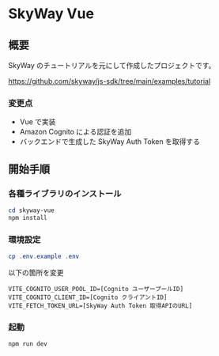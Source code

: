 # SkyWay Vue

## 概要

SkyWay のチュートリアルを元にして作成したプロジェクトです。

https://github.com/skyway/js-sdk/tree/main/examples/tutorial

### 変更点

- Vue で実装
- Amazon Cognito による認証を追加
- バックエンドで生成した SkyWay Auth Token を取得する

## 開始手順

### 各種ライブラリのインストール

```powershell
cd skyway-vue
npm install
```

### 環境設定

```powershell
cp .env.example .env
```

以下の箇所を変更

```
VITE_COGNITO_USER_POOL_ID=[Cognito ユーザープールID]
VITE_COGNITO_CLIENT_ID=[Cognito クライアントID]
VITE_FETCH_TOKEN_URL=[SkyWay Auth Token 取得APIのURL]
```

### 起動

```powershell
npm run dev
```
